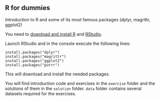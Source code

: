 ## R for dummies

Introduction to R and some of its most famous packages (dplyr, magrittr, ggplot2)

You need to [download and install R](https://cran.r-project.org/) and [RStudio](https://www.rstudio.com/products/rstudio/download/).

Launch RStudio and in the console execute the following lines:

```
install.packages("dplyr")
install.packages("magrittr")
install.packages("ggplot2")
install.packages("purrr")
```

This will download and install the needed packages.

You will find introduction code and exercises in the `exercise` folder and the solutions of them in the `solution` folder. `data` folder contains several datasets required for the exercises.
